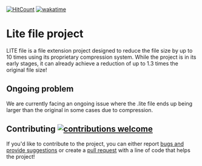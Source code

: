 [![HitCount](https://hits.dwyl.com/c0dezin/.lite.svg?style=flat-square&show=unique)](https://github.com/C0dezin/.lite/)
[![wakatime](https://wakatime.com/badge/user/018c2181-6355-4e47-8053-f7e42d337f6f/project/018c21b6-d90e-4d35-b59a-69aa197978fb.svg)](https://wakatime.com/badge/user/018c2181-6355-4e47-8053-f7e42d337f6f/project/018c21b6-d90e-4d35-b59a-69aa197978fb)


# Lite file project

LITE file is a file extension project designed to reduce the file size by up to 10 times using its proprietary compression system. While the project is in its early stages, it can already achieve a reduction of up to 1.3 times the original file size!

## Ongoing problem
We are currently facing an ongoing issue where the .lite file ends up being larger than the original in some cases due to compression.

## Contributing [![contributions welcome](https://img.shields.io/badge/contributions-welcome-brightgreen.svg?style=flat)](https://github.com/c0dezin/FTT/issues)
If you'd like to contribute to the project, you can either report [bugs and provide suggestions](https://github.com/C0dezin/FTT/issues) or create a [pull request](https://github.com/C0dezin/FTT/pulls) with a line of code that helps the project!
